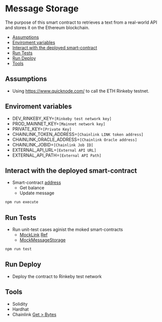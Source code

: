 # Message Storage

The purpose of this smart contract to retrieves a text from a real-world API and stores it on the Ethereum blockchain.

  - [Assumptions](#assumptions)
  - [Enviroment variables](#enviroment-variables)
  - [Interact with the deployed smart-contract](#interact-with-the-deployed-smart-contract)
  - [Run Tests](#run-tests)
  - [Run Deploy](#run-deploy)
  - [Tools](#tools)

## Assumptions
* Using https://www.quicknode.com/ to call the ETH Rinkeby testnet.

## Enviroment variables
* DEV_RINKEBY_KEY=`[Rinkeby test network key]`
* PROD_MAINNET_KEY=`[Mainnet network key]`
* PRIVATE_KEY=`[Private Key]`
* CHAINLINK_TOKEN_ADDRESS=`[Chainlink LINK token address]`
* CHAINLINK_ORACLE_ADDRESS=`[Chainlink Oracle address]`
* CHAINLINK_JOBID=`[Chainlink Job ID]`
* EXTERNAL_API_URL=`[External API URL]`
* EXTERNAL_API_PATH=`[External API Path]`


## Interact with the deployed smart-contract
* Smart-contract [address](https://rinkeby.etherscan.io/address/0xD841b6e9479E708735C51dea7EC5Ba165EA523c9)
  * Get balance
  * Update message
```bash
npm run execute
```

## Run Tests
* Run unit-test cases aginist the moked smart-contracts
  * [MockLink](contracts/mocks/MockLink.sol) [Ref](https://github.com/pappas999/chainlink-hardhat-box/blob/main/contracts/test/MockLink.sol)
  * [MockMessageStorage](contracts/mocks/MockMessageStorage.sol)
```bash
npm run test
```

## Run Deploy
* Deploy the contract to Rinkeby test network

## Tools
  * Solidity
  * Hardhat
  * Chainlink [Get > Bytes](https://github.com/translucent-link/chainlink-node-jobs/tree/main/ethereum-rinkeby/Get%20%3E%20Bytes)